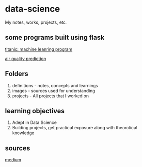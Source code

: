 # data-science
My notes, works, projects, etc. 

## some programs built using flask 

[titanic: machine leanring program](https://github.com/anildhage/titanic)

[air quality prediction](https://github.com/anildhage/Air-Quality-Data-Science)


## Folders

1. definitions - notes, concepts and learnings 
2. images - sources used for understanding
3. projects - All projects that I worked on


## learning objectives
1. Adept in Data Science
2. Building projects, get practical exposure along with theorotical knowledge

## sources
[medium](https://medium.com/projectpro/20-machine-learning-projects-that-will-get-you-hired-in-2021-a89473f2d2c7)